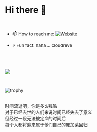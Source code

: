 # Hi there 👋
<br>

<!--
**jerry-bit/jerry-bit** is a ✨ _special_ ✨ repository because its `README.md` (this file) appears on your GitHub profile.

Here are some ideas to get you started:-->

<!--- 🔭 I’m currently working on designing a compressed garbage bin ...
- 🌱 I’m currently learning machine design ...
 - 👯 I’m looking to collaborate on ... 
- 🤔 I’m looking for help with mathematics ...
- 💬 Ask me about hackintosh ...-->
- 📫 How to reach me: <a href="https://a.iridescent-lrj.xyz/" target="_blank"><img alt="Website" src="https://img.shields.io/website?up_color=brightgreen&up_message=Jerry%20L.%27s%20Homepage&url=https://a.iridescent-lrj.xyz"></a>
<!-- - 😄 Pronouns:  -->
- ⚡ Fun fact: haha ... cloudreve

<br>

<!---
![](https://github-readme-stats.vercel.app/api/top-langs/?username=jerry-bit&theme=dark&layout=compact)
-->

<br>

![](https://github-readme-stats.vercel.app/api?username=jerry-bit&show_icons=true&theme=dark&count_private=true)

<br>

![trophy](https://github-profile-trophy.vercel.app/?username=jerry-bit&theme=onedark)




<!--![](https://github-readme-stats.vercel.app/api/top-langs/?username=jerry-bit&theme=dark&layout=compact)

![](https://github-readme-stats.vercel.app/api?username=jerry-bit&show_icons=true&theme=dark&count_private=true)
-->

<!-- <br>
我生活的世界很不真实
<br>
也许是我沉迷虚拟世界太深了，我时常告诉自己一切都是假的，但他们又是真实的出现在我面前
<br>
我开始难以分辨出现实与梦境，因为他们都同样真实，又同样虚伪 -->
<br>
时间流逝吧，你是多么残酷
<br>
对于已经去世的人们来说时间已经失去了意义
<br>
但经过一段无法被定义的时间后
<br>
每个人都将迎来属于他们自己的庞加莱回归
<br>
<!-- Recordings:
<br>
20230129早上 我疯了 像换了一个人似的 😨
<br>
20230804傍晚 我疯了 😭 -->
<br>
